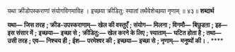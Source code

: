  

यथा क्रीडोपस्कराणां संयोगविगमाविह । इच्छया क्रीडितु: स्यातां तथैवेशेच्छया नृणाम् ॥ ४३॥ **शब्दार्थ** 

**यथा—** **जिस तरह** **; क्रीड-उपस्कराणाम्—** **खेल की वस्तुएँ** **; संयोग—** **मिलना** **; विगमौ—** **बिछुडऩा** **; इह—** **इस संसार में** **;** **इच्छया—** **इच्छा से** **; क्रीडितु:—** **खेल करने के लिए** **; स्याताम्—** **घटित होता है** **; तथा—** **उसी तरह** **; एव—** **निश्चय ही** **; ईश—** **परमेश्वर की** **; इच्छया—** **इच्छा से** **; नृणाम्—** **मनुष्यों की।** **.** **** 